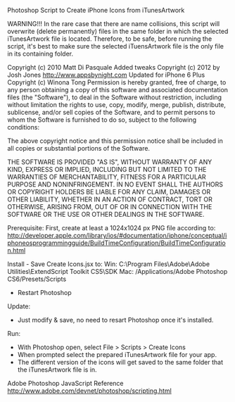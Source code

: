 Photoshop Script to Create iPhone Icons from iTunesArtwork

WARNING!!! In the rare case that there are name collisions, this script will
overwrite (delete permanently) files in the same folder in which the selected
iTunesArtwork file is located. Therefore, to be safe, before running the
script, it's best to make sure the selected iTuensArtwork file is the only
file in its containing folder.

Copyright (c) 2010 Matt Di Pasquale
Added tweaks Copyright (c) 2012 by Josh Jones http://www.appsbynight.com
Updated for iPhone 6 Plus Copyright (c) Winona Tong
Permission is hereby granted, free of charge, to any person obtaining a copy
of this software and associated documentation files (the "Software"), to deal
in the Software without restriction, including without limitation the rights
to use, copy, modify, merge, publish, distribute, sublicense, and/or sell
copies of the Software, and to permit persons to whom the Software is
furnished to do so, subject to the following conditions:

The above copyright notice and this permission notice shall be included in
all copies or substantial portions of the Software.

THE SOFTWARE IS PROVIDED "AS IS", WITHOUT WARRANTY OF ANY KIND, EXPRESS OR
IMPLIED, INCLUDING BUT NOT LIMITED TO THE WARRANTIES OF MERCHANTABILITY,
FITNESS FOR A PARTICULAR PURPOSE AND NONINFRINGEMENT. IN NO EVENT SHALL THE
AUTHORS OR COPYRIGHT HOLDERS BE LIABLE FOR ANY CLAIM, DAMAGES OR OTHER
LIABILITY, WHETHER IN AN ACTION OF CONTRACT, TORT OR OTHERWISE, ARISING FROM,
OUT OF OR IN CONNECTION WITH THE SOFTWARE OR THE USE OR OTHER DEALINGS IN
THE SOFTWARE.

Prerequisite:
First, create at least a 1024x1024 px PNG file according to:
http://developer.apple.com/library/ios/#documentation/iphone/conceptual/iphoneosprogrammingguide/BuildTimeConfiguration/BuildTimeConfiguration.html

Install - Save Create Icons.jsx to:
  Win: C:\Program Files\Adobe\Adobe Utilities\ExtendScript Toolkit CS5\SDK
  Mac: /Applications/Adobe Photoshop CS6/Presets/Scripts
* Restart Photoshop

Update:
* Just modify & save, no need to resart Photoshop once it's installed.

Run:
* With Photoshop open, select File > Scripts > Create Icons
* When prompted select the prepared iTunesArtwork file for your app.
* The different version of the icons will get saved to the same folder that
  the iTunesArtwork file is in.

Adobe Photoshop JavaScript Reference
http://www.adobe.com/devnet/photoshop/scripting.html
